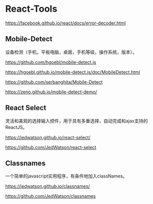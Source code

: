 # React-Tools



https://facebook.github.io/react/docs/error-decoder.html


## Mobile-Detect
设备检测（手机，平板电脑，桌面，手机等级，操作系统，版本）。

https://github.com/hgoebl/mobile-detect.js

https://hgoebl.github.io/mobile-detect.js/doc/MobileDetect.html

https://github.com/serbanghita/Mobile-Detect

https://zeno.github.io/mobile-detect-demo/


## React Select

灵活和美观的选择输入控件，用于具有多重选择，自动完成和ajax支持的ReactJS。

https://jedwatson.github.io/react-select/

https://github.com/JedWatson/react-select




## Classnames
一个简单的javascript实用程序，有条件地加入classNames。

https://jedwatson.github.io/classnames/

https://github.com/JedWatson/classnames


